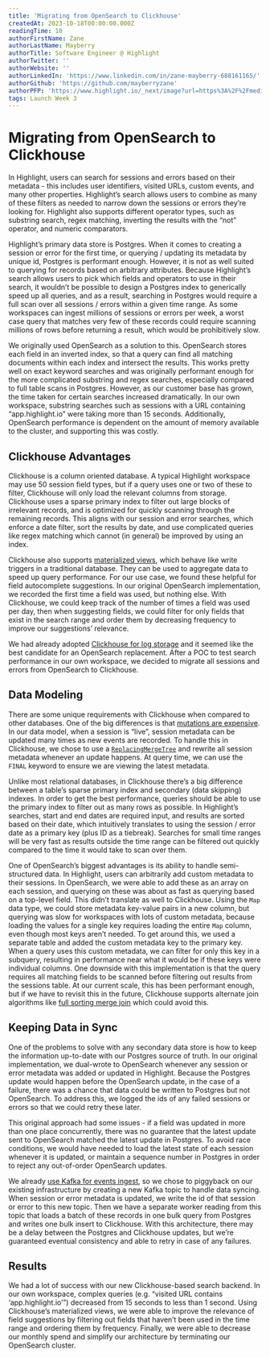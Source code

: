 ```yaml
---
title: 'Migrating from OpenSearch to Clickhouse'
createdAt: 2023-10-18T00:00:00.000Z
readingTime: 10
authorFirstName: Zane
authorLastName: Mayberry
authorTitle: Software Engineer @ Highlight 
authorTwitter: ''
authorWebsite: ''
authorLinkedIn: 'https://www.linkedin.com/in/zane-mayberry-688161165/'
authorGithub: 'https://github.com/mayberryzane'
authorPFP: 'https://www.highlight.io/_next/image?url=https%3A%2F%2Fmedia.graphassets.com%2FvrMpBimsRzOGGJSWWppg&w=1920&q=75'
tags: Launch Week 3
---
```


# Migrating from OpenSearch to Clickhouse

In Highlight, users can search for sessions and errors based on their metadata - this includes user identifiers, visited URLs, custom events, and many other properties. Highlight’s search allows users to combine as many of these filters as needed to narrow down the sessions or errors they’re looking for. Highlight also supports different operator types, such as substring search, regex matching, inverting the results with the “not” operator, and numeric comparators.  

Highlight’s primary data store is Postgres. When it comes to creating a session or error for the first time, or querying / updating its metadata by unique id, Postgres is performant enough. However, it is not as well suited to querying for records based on arbitrary attributes. Because Highlight’s search allows users to pick which fields and operators to use in their search, it wouldn’t be possible to design a Postgres index to generically speed up all queries, and as a result, searching in Postgres would require a full scan over all sessions / errors within a given time range. As some workspaces can ingest millions of sessions or errors per week, a worst case query that matches very few of these records could require scanning millions of rows before returning a result, which would be prohibitively slow.  

We originally used OpenSearch as a solution to this. OpenSearch stores each field in an inverted index, so that a query can find all matching documents within each index and intersect the results. This works pretty well on exact keyword searches and was originally performant enough for the more complicated substring and regex searches, especially compared to full table scans in Postgres. However, as our customer base has grown, the time taken for certain searches increased dramatically. In our own workspace, substring searches such as sessions with a URL containing “app.highlight.io” were taking more than 15 seconds. Additionally, OpenSearch performance is dependent on the amount of memory available to the cluster, and supporting this was costly.  

## Clickhouse Advantages

Clickhouse is a column oriented database. A typical Highlight workspace may use 50 session field types, but if a query uses one or two of these to filter, Clickhouse will only load the relevant columns from storage. Clickhouse uses a sparse primary index to filter out large blocks of irrelevant records, and is optimized for quickly scanning through the remaining records. This aligns with our session and error searches, which enforce a date filter, sort the results by date, and use complicated queries like regex matching which cannot (in general) be improved by using an index.  

Clickhouse also supports [materialized views](https://clickhouse.com/docs/en/guides/developer/cascading-materialized-views), which behave like write triggers in a traditional database. They can be used to aggregate data to speed up query performance. For our use case, we found these helpful for field autocomplete suggestions. In our original OpenSearch implementation, we recorded the first time a field was used, but nothing else. With Clickhouse, we could keep track of the number of times a field was used per day, then when suggesting fields, we could filter for only fields that exist in the search range and order them by decreasing frequency to improve our suggestions’ relevance.  

We had already adopted [Clickhouse for log storage](https://www.highlight.io/blog/how-we-built-logging-with-clickhouse) and it seemed like the best candidate for an OpenSearch replacement. After a POC to test search performance in our own workspace, we decided to migrate all sessions and errors from OpenSearch to Clickhouse.  

## Data Modeling

There are some unique requirements with Clickhouse when compared to other databases. One of the big differences is that [mutations are expensive](https://clickhouse.com/docs/en/guides/developer/mutations). In our data model, when a session is “live”, session metadata can be updated many times as new events are recorded. To handle this in Clickhouse, we chose to use a [`ReplacingMergeTree`](https://clickhouse.com/docs/en/engines/table-engines/mergetree-family/replacingmergetree) and rewrite all session metadata whenever an update happens. At query time, we can use the `FINAL` keyword to ensure we are viewing the latest metadata.  

Unlike most relational databases, in Clickhouse there’s a big difference between a table’s sparse primary index and secondary (data skipping) indexes. In order to get the best performance, queries should be able to use the primary index to filter out as many rows as possible. In Highlight’s searches, start and end dates are required input, and results are sorted based on their date, which intuitively translates to using the session / error date as a primary key (plus ID as a tiebreak). Searches for small time ranges will be very fast as results outside the time range can be filtered out quickly compared to the time it would take to scan over them.  

One of OpenSearch’s biggest advantages is its ability to handle semi-structured data. In Highlight, users can arbitrarily add custom metadata to their sessions. In OpenSearch, we were able to add these as an array on each session, and querying on these was about as fast as querying based on a top-level field. This didn’t translate as well to Clickhouse. Using the `Map` data type, we could store metadata key-value pairs in a new column, but querying was slow for workspaces with lots of custom metadata, because loading the values for a single key requires loading the entire `Map` column, even though most keys aren’t needed. To get around this, we used a separate table and added the custom metadata key to the primary key. When a query uses this custom metadata, we can filter for only this key in a subquery, resulting in performance near what it would be if these keys were individual columns. One downside with this implementation is that the query requires all matching fields to be scanned before filtering out results from the sessions table. At our current scale, this has been performant enough, but if we have to revisit this in the future, Clickhouse supports alternate join algorithms like [full sorting merge join](https://clickhouse.com/blog/clickhouse-fully-supports-joins-full-sort-partial-merge-part3#full-sorting-merge-join) which could avoid this.  

## Keeping Data in Sync

One of the problems to solve with any secondary data store is how to keep the information up-to-date with our Postgres source of truth. In our original implementation, we dual-wrote to OpenSearch whenever any session or error metadata was added or updated in Highlight. Because the Postgres update would happen before the OpenSearch update, in the case of a failure, there was a chance that data could be written to Postgres but not OpenSearch. To address this, we logged the ids of any failed sessions or errors so that we could retry these later.  

This original approach had some issues - if a field was updated in more than one place concurrently, there was no guarantee that the latest update sent to OpenSearch matched the latest update in Postgres. To avoid race conditions, we would have needed to load the latest state of each session whenever it is updated, or maintain a sequence number in Postgres in order to reject any out-of-order OpenSearch updates.  

We already [use Kafka for events ingest](https://www.highlight.io/blog/scalable-data-processing-with-apache-kafka), so we chose to piggyback on our existing infrastructure by creating a new Kafka topic to handle data syncing. When session or error metadata is updated, we write the id of that session or error to this new topic. Then we have a separate worker reading from this topic that loads a batch of these records in one bulk query from Postgres and writes one bulk insert to Clickhouse. With this architecture, there may be a delay between the Postgres and Clickhouse updates, but we’re guaranteed eventual consistency and able to retry in case of any failures.  

## Results

We had a lot of success with our new Clickhouse-based search backend. In our own workspace, complex queries (e.g. “visited URL contains ‘app.highlight.io’”) decreased from 15 seconds to less than 1 second. Using Clickhouse’s materialized views, we were able to improve the relevance of field suggestions by filtering out fields that haven’t been used in the time range and ordering them by frequency. Finally, we were able to decrease our monthly spend and simplify our architecture by terminating our OpenSearch cluster.  
